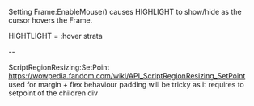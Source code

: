 Setting Frame:EnableMouse() causes HIGHLIGHT to show/hide as the cursor hovers the Frame.

HIGHTLIGHT = :hover strata

--

ScriptRegionResizing:SetPoint https://wowpedia.fandom.com/wiki/API_ScriptRegionResizing_SetPoint
used for margin + flex behaviour
padding will be tricky as it requires to setpoint of the children div